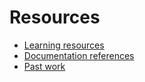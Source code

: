 # Resources

- [Learning resources](learning-resources.md)
- [Documentation references](doc-references__.md)
- [Past work](past-work.md)
 

